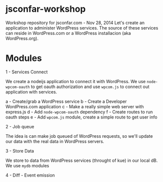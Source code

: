 jsconfar-workshop
=================

Workshop repository for jsconfar.com - Nov 28, 2014
Let's create an application to administer WordPress services. The source of
these services can reside in WordPress.com or a WordPress installacion (aka
WordPress.org).

# Modules

1 - Services Connect

  We create a nodeijs application to connect it with WordPress.
  We use `node-wpcom-oauth` to get oauth authorization and use `wpcom.js` to
  connect out application with services.

  a - Create/grab a WordPress service
  b - Create a Developer WordPress.com application
  c - Make a really simple web server with express.js
  d - Add `node-wpcom-oauth` dependency
  f - Create routes to run oauth steps
  e - Add `wpcom.js` module, create a simple route to get user info

2 - Job queue

  The idea is can make job queued of WordPress requests, so we'll update our
  data with the real data in WordPress servers.

3 - Store Data

  We store to data from WordPress services (throught of kue) in our local dB.
  We use `mydb` modules

4 - Diff - Event emission
